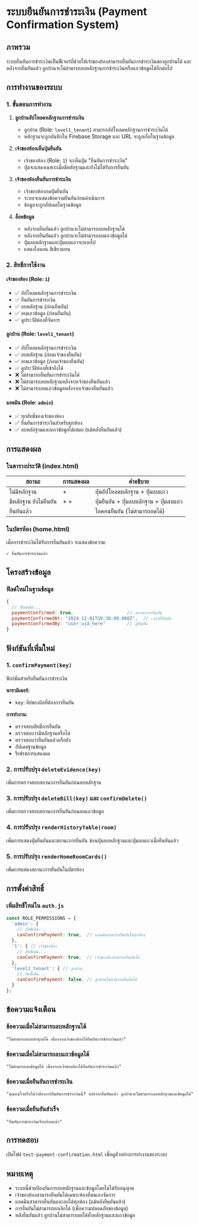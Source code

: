 # ระบบยืนยันการชำระเงิน (Payment Confirmation System)

## ภาพรวม

ระบบยืนยันการชำระเงินเป็นฟีเจอร์ที่ช่วยให้เจ้าของห้องสามารถยืนยันการชำระเงินของลูกบ้านได้ และหลังจากยืนยันแล้ว ลูกบ้านจะไม่สามารถลบหลักฐานการชำระเงินหรือแถวข้อมูลได้อีกต่อไป

## การทำงานของระบบ

### 1. ขั้นตอนการทำงาน

1. **ลูกบ้านอัปโหลดหลักฐานการชำระเงิน**
   - ลูกบ้าน (Role: `level1_tenant`) สามารถอัปโหลดหลักฐานการชำระเงินได้
   - หลักฐานจะถูกบันทึกใน Firebase Storage และ URL จะถูกเก็บในฐานข้อมูล

2. **เจ้าของห้องเห็นปุ่มยืนยัน**
   - เจ้าของห้อง (Role: `1`) จะเห็นปุ่ม <i class="fas fa-check-circle"></i> "ยืนยันการชำระเงิน"
   - ปุ่มจะแสดงเฉพาะเมื่อมีหลักฐานและยังไม่ได้รับการยืนยัน

3. **เจ้าของห้องยืนยันการชำระเงิน**
   - เจ้าของห้องกดปุ่มยืนยัน
   - ระบบจะแสดงข้อความยืนยันก่อนดำเนินการ
   - ข้อมูลจะถูกอัปเดตในฐานข้อมูล

4. **ล็อคข้อมูล**
   - หลังจากยืนยันแล้ว ลูกบ้านจะไม่สามารถลบหลักฐานได้
   - หลังจากยืนยันแล้ว ลูกบ้านจะไม่สามารถลบแถวข้อมูลได้
   - ปุ่มลบหลักฐานและปุ่มลบแถวจะหายไป
   - แสดงไอคอน <i class="fas fa-check-circle"></i> สีเขียวแทน

### 2. สิทธิ์การใช้งาน

#### เจ้าของห้อง (Role: `1`)
- ✅ อัปโหลดหลักฐานการชำระเงิน
- ✅ ยืนยันการชำระเงิน
- ✅ ลบหลักฐาน (ก่อนยืนยัน)
- ✅ ลบแถวข้อมูล (ก่อนยืนยัน)
- ✅ ดูประวัติห้องที่จัดการ

#### ลูกบ้าน (Role: `level1_tenant`)
- ✅ อัปโหลดหลักฐานการชำระเงิน
- ✅ ลบหลักฐาน (ก่อนเจ้าของยืนยัน)
- ✅ ลบแถวข้อมูล (ก่อนเจ้าของยืนยัน)
- ✅ ดูประวัติห้องที่เข้าถึงได้
- ❌ ไม่สามารถยืนยันการชำระเงินได้
- ❌ ไม่สามารถลบหลักฐานหลังจากเจ้าของยืนยันแล้ว
- ❌ ไม่สามารถลบแถวข้อมูลหลังจากเจ้าของยืนยันแล้ว

#### แอดมิน (Role: `admin`)
- ✅ ทุกสิทธิ์ของเจ้าของห้อง
- ✅ ยืนยันการชำระเงินสำหรับทุกห้อง
- ✅ ลบหลักฐานและแถวข้อมูลได้เสมอ (แม้หลังยืนยันแล้ว)

## การแสดงผล

### ในตารางประวัติ (index.html)

| สถานะ | การแสดงผล | คำอธิบาย |
|-------|-----------|----------|
| ไม่มีหลักฐาน | <i class="fas fa-upload text-green-400"></i> + <i class="fas fa-trash text-red-400"></i> | ปุ่มอัปโหลดหลักฐาน + ปุ่มลบแถว |
| มีหลักฐาน ยังไม่ยืนยัน | <i class="fas fa-check-circle text-emerald-400"></i> + <i class="fas fa-trash-alt text-orange-400"></i> + <i class="fas fa-trash text-red-400"></i> | ปุ่มยืนยัน + ปุ่มลบหลักฐาน + ปุ่มลบแถว |
| ยืนยันแล้ว | <i class="fas fa-check-circle text-emerald-400"></i> | ไอคอนยืนยัน (ไม่สามารถกดได้) |

### ในบัตรห้อง (home.html)

เมื่อการชำระเงินได้รับการยืนยันแล้ว จะแสดงข้อความ:
```
✓ ยืนยันการชำระเงินแล้ว
```

## โครงสร้างข้อมูล

### ฟิลด์ใหม่ในฐานข้อมูล

```javascript
{
  // ฟิลด์เดิม...
  paymentConfirmed: true,                    // สถานะการยืนยัน
  paymentConfirmedAt: "2024-12-01T10:30:00.000Z",  // เวลาที่ยืนยัน
  paymentConfirmedBy: "user_uid_here"        // ผู้ยืนยัน
}
```

## ฟังก์ชันที่เพิ่มใหม่

### 1. `confirmPayment(key)`
ฟังก์ชันสำหรับยืนยันการชำระเงิน

**พารามิเตอร์:**
- `key`: คีย์ของบิลที่ต้องการยืนยัน

**การทำงาน:**
- ตรวจสอบสิทธิ์การยืนยัน
- ตรวจสอบว่ามีหลักฐานหรือไม่
- ตรวจสอบว่ายืนยันแล้วหรือยัง
- อัปเดตฐานข้อมูล
- รีเฟรชการแสดงผล

### 2. การปรับปรุง `deleteEvidence(key)`
เพิ่มการตรวจสอบสถานะการยืนยันก่อนลบหลักฐาน

### 3. การปรับปรุง `deleteBill(key)` และ `confirmDelete()`
เพิ่มการตรวจสอบสถานะการยืนยันก่อนลบแถวข้อมูล

### 4. การปรับปรุง `renderHistoryTable(room)`
เพิ่มการแสดงปุ่มยืนยันและสถานะการยืนยัน
ซ่อนปุ่มลบหลักฐานและปุ่มลบแถวเมื่อยืนยันแล้ว

### 5. การปรับปรุง `renderHomeRoomCards()`
เพิ่มการแสดงสถานะการยืนยันในบัตรห้อง

## การตั้งค่าสิทธิ์

### เพิ่มสิทธิ์ใหม่ใน `auth.js`

```javascript
const ROLE_PERMISSIONS = {
  'admin': {
    // สิทธิ์เดิม...
    canConfirmPayment: true,  // แอดมินสามารถยืนยันได้ทุกห้อง
  },
  '1': { // เจ้าของห้อง
    // สิทธิ์เดิม...
    canConfirmPayment: true,  // เจ้าของห้องสามารถยืนยันได้
  },
  'level1_tenant': { // ลูกบ้าน
    // สิทธิ์เดิม...
    canConfirmPayment: false, // ลูกบ้านไม่สามารถยืนยันได้
  }
};
```

## ข้อความแจ้งเตือน

### ข้อความเมื่อไม่สามารถลบหลักฐานได้
```
"ไม่สามารถลบหลักฐานได้ เนื่องจากเจ้าของห้องได้ยืนยันการชำระเงินแล้ว"
```

### ข้อความเมื่อไม่สามารถลบแถวข้อมูลได้
```
"ไม่สามารถลบข้อมูลได้ เนื่องจากเจ้าของห้องได้ยืนยันการชำระเงินแล้ว"
```

### ข้อความเมื่อยืนยันการชำระเงิน
```
"คุณแน่ใจหรือไม่ว่าต้องการยืนยันการชำระเงินนี้? หลังจากยืนยันแล้ว ลูกบ้านจะไม่สามารถลบหลักฐานและข้อมูลได้"
```

### ข้อความเมื่อยืนยันสำเร็จ
```
"ยืนยันการชำระเงินเรียบร้อยแล้ว"
```

## การทดสอบ

เปิดไฟล์ `test-payment-confirmation.html` เพื่อดูตัวอย่างการทำงานของระบบ

## หมายเหตุ

- ระบบนี้ช่วยป้องกันการลบหลักฐานและข้อมูลโดยไม่ได้รับอนุญาต
- เจ้าของห้องสามารถยืนยันได้เฉพาะห้องที่ตนเองจัดการ
- แอดมินสามารถยืนยันและลบได้ทุกห้อง (แม้หลังยืนยันแล้ว)
- การยืนยันไม่สามารถยกเลิกได้ (เพื่อความปลอดภัยของข้อมูล)
- หลังยืนยันแล้ว ลูกบ้านไม่สามารถลบได้ทั้งหลักฐานและแถวข้อมูล 